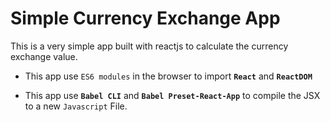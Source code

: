 # Simple Currency Exchange App

This is a very simple app built with reactjs to calculate the currency exchange value.

- This app use `ES6 modules` in the browser to import **`React`** and **`ReactDOM`**

- This app use **`Babel CLI`** and **`Babel Preset-React-App`** to compile the JSX to a new `Javascript` File.
